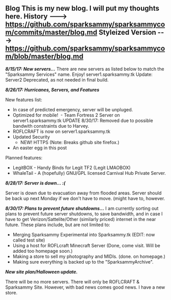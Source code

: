 **Blog**
This is my new blog. I will put my thoughts here.
History ---> https://github.com/sparksammy/sparksammycom/commits/master/blog.md
Styleized Version ---> https://github.com/sparksammy/sparksammycom/blob/master/blog.md
---
***8/15/17: New servers...***
There are new servers as listed below to match the "Sparksammy Services" name. Enjoy!
server1.sparksammy.tk
Update: Server2 Deprecated, as not needed in final build.

***8/26/17: Hurricanes, Servers, and Features***

New features list:
  - In case of predicted emergency, server will be unpluged.
  - Optimized for mobile!
  - Team Fortress 2 Server on server1.sparksammy.tk UPDATE 8/30/17: Removed due to possible bandwith constraints due to Harvey.
  - ROFLCRAFT is now on server1.sparksammy.tk
  - Updated Security
    - NEW! HTTPS (Note: Breaks github site firefox.)
  - An easter egg in this post

Planned features:
  - LegitBOX - Handy Binds for Legit TF2 (Legit LMAOBOX)
  - WhaleTail - A (hopefully) GNU/GPL licensed Carnival Hub Private Server.



***8/28/17: Server is down... :(***

Server is down due to evacuation away from flooded areas. Server should be back up next Monday if we don't have to move. (might have to, however.

***8/30/17: Plans to prevent future shutdowns...***
I am currently sorting out plans to prevent future server shutdowns, to save bandwidth, and in case I have to get Verizon/Sattelite/Other (similarly priced) internet in the near future. These plans include, but are not limited to:
  - Merging Sparksammy Experimental into Sparksammy.tk (EDIT: now called test site)
  - Using a host for ROFLcraft Minecraft Server (Done, come visit. Will be added too homepage soon.)
  - Making a store to sell my photography and MIDIs. (done. on homepage.)
  - Making sure everything is backed up to the "SparksammyArchive".

***New site plan/Halloween update.***

There will be no more servers. There will only be ROFLCRAFT & Sparksammy Site. However, with bad news comes good news. I have a new store.
